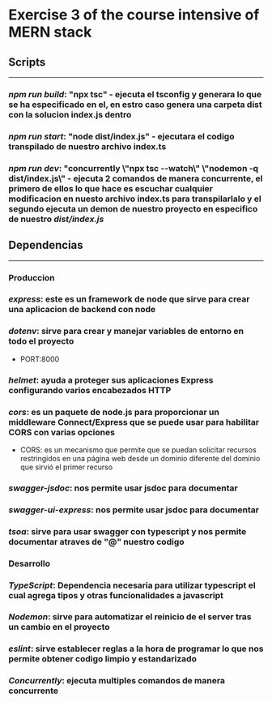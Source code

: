 # Exercise 3 of the course intensive of MERN stack

## **Scripts**

---

### *npm run build*: "npx tsc" - ejecuta el tsconfig y generara lo que se ha especificado en el, en estro caso genera una carpeta dist con la solucion index.js dentro

### *npm run start*: "node dist/index.js" - ejecutara el codigo transpilado de nuestro archivo index.ts

### *npm run dev*: "concurrently \\"npx tsc --watch\\" \\"nodemon -q dist/index.js\\" - ejecuta 2 comandos de manera concurrente, el primero de ellos lo que hace es escuchar cualquier modificacion en nuesto archivo index.ts para transpilarlalo y el segundo ejecuta un demon de nuestro proyecto en especifico de nuestro *dist/index.js*

## **Dependencias**

---

### **Produccion**

### *express*: este es un framework de node que sirve para crear una aplicacion de backend con node

### *dotenv*: sirve para crear y manejar variables de entorno en todo el proyecto

* PORT:8000

### *helmet*: ayuda a proteger sus aplicaciones Express configurando varios encabezados HTTP

### *cors*: es un paquete de node.js para proporcionar un middleware Connect/Express que se puede usar para habilitar CORS con varias opciones

* CORS: es un mecanismo que permite que se puedan solicitar recursos restringidos en una página web desde un dominio diferente del dominio que sirvió el primer recurso

### *swagger-jsdoc*: nos permite usar jsdoc para documentar

### *swagger-ui-express*: nos permite usar jsdoc para documentar

### *tsoa*: sirve para usar swagger con typescript y nos permite documentar atraves de "@" nuestro codigo

### **Desarrollo**

### *TypeScript*: Dependencia necesaria para utilizar typescript el cual agrega tipos y otras funcionalidades a javascript

### *Nodemon*: sirve para automatizar el reinicio de el server tras un cambio en el proyecto

### *eslint*: sirve establecer reglas a la hora de programar lo que nos permite obtener codigo limpio y estandarizado

### *Concurrently*: ejecuta multiples comandos de manera concurrente
